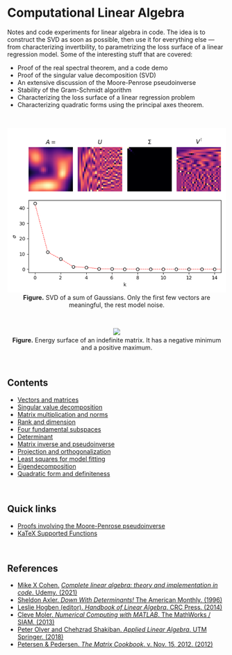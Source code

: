 # Computational Linear Algebra

Notes and code experiments for linear algebra in code. The idea is to construct the SVD as soon as possible, then use it for everything else &mdash; from characterizing invertbility, to parametrizing the loss surface of a linear regression model. Some of the interesting stuff that are covered:
  * Proof of the real spectral theorem, and a code demo
  * Proof of the singular value decomposition (SVD)
  * An extensive discussion of the Moore-Penrose pseudoinverse
  * Stability of the Gram-Schmidt algorithm
  * Characterizing the loss surface of a linear regression problem
  * Characterizing quadratic forms using the principal axes theorem.

<br>

<p align="center">
    <img src='img/13_kde.png'>
    <br>
    <b>Figure.</b> SVD of a sum of Gaussians. Only the first few vectors are meaningful, the rest model noise. 
</p>

<br>

<p align="center">
    <img src='img/18_normalized_indefiniteQF.png'>
    <br>
    <b>Figure.</b> Energy surface of an indefinite matrix. It has a negative minimum and a positive maximum.
</p>

<br>

## Contents

- [Vectors and matrices](https://github.com/particle1331/computational-linear-algebra/blob/master/vectors-and-matrices.md)
- [Singular value decomposition](https://github.com/particle1331/computational-linear-algebra/blob/master/svd.md)
- [Matrix multiplication and norms](https://github.com/particle1331/computational-linear-algebra/blob/master/mm-norms.md)
- [Rank and dimension](https://github.com/particle1331/computational-linear-algebra/blob/master/rank.md)
- [Four fundamental subspaces](https://github.com/particle1331/computational-linear-algebra/blob/master/four-subspaces.md)
- [Determinant](https://github.com/particle1331/computational-linear-algebra/blob/master/det.md)
- [Matrix inverse and pseudoinverse](https://github.com/particle1331/computational-linear-algebra/blob/master/inverse.md)
- [Projection and orthogonalization](https://github.com/particle1331/computational-linear-algebra/blob/master/projection.md)
- [Least squares for model fitting](https://github.com/particle1331/computational-linear-algebra/blob/master/least-squares.md)
- [Eigendecomposition](https://github.com/particle1331/computational-linear-algebra/blob/master/eigendecomp.md)
- [Quadratic form and definiteness](https://github.com/particle1331/computational-linear-algebra/blob/master/quadratic.md)

<br>

## Quick links

* [Proofs involving the Moore-Penrose pseudoinverse](https://en.wikipedia.org/wiki/Proofs_involving_the_Moore%E2%80%93Penrose_inverse)
* [KaTeX Supported Functions](https://katex.org/docs/supported.html)


<br>

## References
* [Mike X Cohen.](http://mikexcohen.com/) [*Complete linear algebra: theory and implementation in code*. Udemy. (2021)](https://www.udemy.com/course/linear-algebra-theory-and-implementation/)
* [Sheldon Axler. *Down With Determinants!* The American Monthly. (1996)](https://www.maa.org/sites/default/files/pdf/awards/Axler-Ford-1996.pdf)
* [Leslie Hogben (editor). *Handbook of Linear Algebra*. CRC Press. (2014)](https://www.oreilly.com/library/view/handbook-of-linear/9781466507296/)
* [Cleve Moler. *Numerical Computing with MATLAB*. The MathWorks / SIAM. (2013)](https://www.mathworks.com/moler/index_ncm.html)
* [Peter Olver and Chehzrad Shakiban. *Applied Linear Algebra*. UTM Springer. (2018)](https://www-users.math.umn.edu/~olver/books.html)
* [Petersen & Pedersen. *The Matrix Cookbook*. v. Nov. 15, 2012. (2012)](https://www.math.uwaterloo.ca/~hwolkowi/matrixcookbook.pdf)
